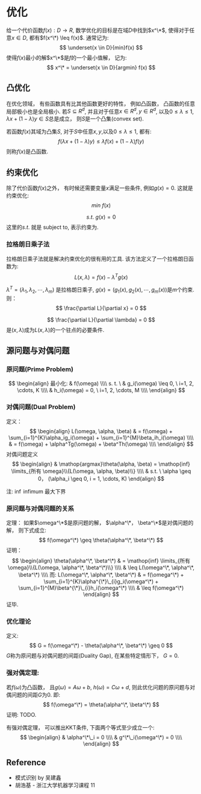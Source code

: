 # 优化
给一个代价函数$f(x): D \rightarrow R$, 数学优化的目标是在域$D$中找到$x^\*$, 使得对于任意$x \in D$, 都有$f(x^\*) \leq f(x)$.
通常记为:
$$
\underset{x \in D}{min}f(x)
$$
使得$f(x)$最小的解$x^\*$是$f$的一个最小值解， 记为:
$$
x^\* = \underset{x \in D}{argmin} f(x)
$$

## 凸优化
在优化领域， 有些函数具有比其他函数更好的特性， 例如凸函数， 凸函数的任意局部极小也是全局极小. 
若$S \subseteq R^d$, 并且对于任意$x \in R^d, y \in R^d$, 以及$0 \leq \lambda \leq 1$, $\lambda x + (1 - \lambda) y \in S$总是成立， 则$S$是一个凸集(convex set).

若函数$f(x)$其域为凸集$S$, 对于$S$中任意$x, y$,以及$0 \leq \lambda \leq 1$, 都有:
$$
f(\lambda x + (1 - \lambda) y) \leq \lambda f(x) + (1 - \lambda)f(y)
$$
则称$f(x)$是凸函数.

## 约束优化
除了代价函数$f(x)$之外， 有时候还需要变量$x$满足一些条件, 例如$g(x) = 0$.  这就是约束优化:
$$
min\ f(x)
$$

$$
s.t.\ g(x)=0
$$
这里的$s.t.$ 就是 subject to, 表示约束为.

### 拉格朗日乘子法
拉格朗日乘子法就是解决约束优化的很有用的工具. 该方法定义了一个拉格朗日函数为:
$$
L(x, \lambda) = f(x) - \lambda ^T g(x)
$$

$\lambda ^T = (\lambda_1, \lambda_2, \cdots, \lambda_m)$ 是拉格朗日乘子, $g(x) = (g_1(x), g_2(x), \cdots, g_m(x))$是$m$个约束.
则：
$$
\frac{\partial L}{\partial x} = 0
$$

$$
\frac{\partial L}{\partial \lambda} = 0
$$
是$(x, \lambda)$成为$L(x, \lambda)$的一个驻点的必要条件.

## 源问题与对偶问题
### 原问题(Prime Problem)
$$
\begin{align}
 最小化: & f(\omega) \\\\
 s. t. \ & g_i(\omega) \leq 0, \  i=1, 2, \cdots, K \\\\
& h_i(\omega) = 0, \ i=1, 2, \cdots, M \\\\
\end{align}
$$

### 对偶问题(Dual Problem)
定义： 
$$
\begin{align}
L(\omega, \alpha, \beta) & = f(\omega) + \sum_{i=1}^{K}\alpha_ig_i(\omega) + \sum_{i=1}^{M}\beta_ih_i(\omega) \\\\
& = f(\omega) + \alpha^Tg(\omega) + \beta^Th(\omega) \\\\
\end{align}
$$
对偶问题定义
$$
\begin{align}
& \mathop{argmax}\theta(\alpha, \beta) = \mathop{inf} \limits_{所有 \omega}\\{L(\omega, \alpha, \beta)\\} \\\\
& s.t. \ \alpha \geq 0， (\alpha_i \geq 0, i = 1, \cdots, K)
\end{align}
$$

注: $\inf$ infimum  最大下界

### 原问题与对偶问题的关系
定理： 如果$\omega^\*$是原问题的解， $\alpha^\*， \beta^\*$是对偶问题的解， 则下式成立:
$$
f(\omega^\*) \geq \theta(\alpha^\*, \beta^\*)
$$
证明：
$$
\begin{align}
\theta(\alpha^\*, \beta^\*) & =  \mathop{inf} \limits_{所有 \omega}\\{L(\omega, \alpha^\*, \beta^\*)\\} \\\\
& \leq L(\omega^\*, \alpha^\*, \beta^\*) \\\\
而: L(\omega^\*, \alpha^\*, \beta^\*) & = f(\omega^\*) + \sum_{i=1}^{K}\alpha^{\*}\_{i}g_i(\omega^\*) + \sum_{i=1}^{M}\beta^{\*}\_{i}h_i(\omega^\*) \\\\
& \leq f(\omega^\*)
\end{align}
$$
证毕.

### 优化理论
定义:
$$
G = f(\omega^\*) - \theta(\alpha^\*, \beta^\*) \geq 0
$$
$G$称为原问题与对偶问题的间距(Duality Gap), 在某些特定情形下， $G = 0$.

### 强对偶定理:
若$f(\omega)$为凸函数， 且$g(\omega) = A\omega + b$, $h(\omega) = C\omega + d$, 则此优化问题的原问题与对偶问题的间距$G$为0. 即:
$$
f(\omega^\*) = \theta(\alpha^\*, \beta^\*)
$$
证明: TODO.

有强对偶定理， 可以推出KKT条件, 下面两个等式至少成立一个:
$$
\begin{align}
 & \alpha^\*\_i = 0 \\\\
 & g^\*\_i(\omega^\*) = 0 \\\\
\end{align}
$$



## Reference
* 模式识别 by 吴建鑫
* 胡浩基 - 浙江大学机器学习课程 11

